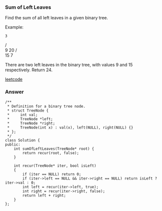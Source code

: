 ### Sum of Left Leaves
Find the sum of all left leaves in a given binary tree.

Example:

    3
   / \
  9  20
    /  \
   15   7

There are two left leaves in the binary tree, with values 9 and 15 respectively. Return 24.


[leetcode](https://leetcode.com/problems/sum-of-left-leaves/description/)

### Answer 

	/**
	 * Definition for a binary tree node.
	 * struct TreeNode {
	 *     int val;
	 *     TreeNode *left;
	 *     TreeNode *right;
	 *     TreeNode(int x) : val(x), left(NULL), right(NULL) {}
	 * };
	 */
	class Solution {
	public:
	    int sumOfLeftLeaves(TreeNode* root) {
	        return recur(root, false);
	    }
	    
	    int recur(TreeNode* iter, bool isLeft)
	    {
	        if (iter == NULL) return 0;
	        if (iter->left == NULL && iter->right == NULL) return isLeft ? iter->val : 0;
	        int left = recur(iter->left, true);
	        int right = recur(iter->right, false);
	        return left + right;
	    }
	};